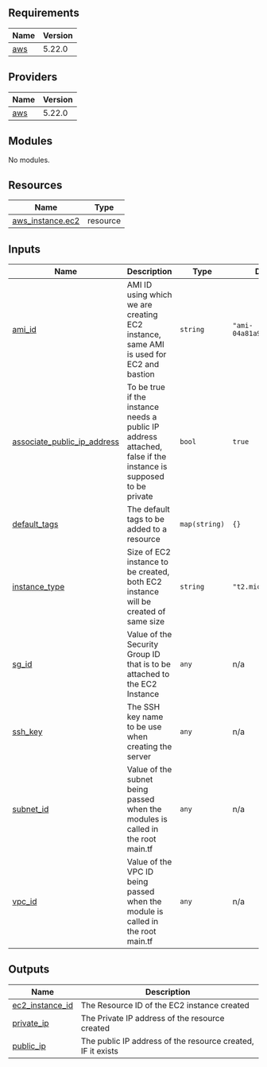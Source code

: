 <!-- BEGIN_TF_DOCS -->
## Requirements

| Name | Version |
|------|---------|
| <a name="requirement_aws"></a> [aws](#requirement\_aws) | 5.22.0 |

## Providers

| Name | Version |
|------|---------|
| <a name="provider_aws"></a> [aws](#provider\_aws) | 5.22.0 |

## Modules

No modules.

## Resources

| Name | Type |
|------|------|
| [aws_instance.ec2](https://registry.terraform.io/providers/hashicorp/aws/5.22.0/docs/resources/instance) | resource |

## Inputs

| Name | Description | Type | Default | Required |
|------|-------------|------|---------|:--------:|
| <a name="input_ami_id"></a> [ami\_id](#input\_ami\_id) | AMI ID using which we are creating EC2 instance, same AMI is used for EC2 and bastion | `string` | `"ami-04a81a99f5ec58529"` | no |
| <a name="input_associate_public_ip_address"></a> [associate\_public\_ip\_address](#input\_associate\_public\_ip\_address) | To be true if the instance needs a public IP address attached, false if the instance is supposed to be private | `bool` | `true` | no |
| <a name="input_default_tags"></a> [default\_tags](#input\_default\_tags) | The default tags to be added to a resource | `map(string)` | `{}` | no |
| <a name="input_instance_type"></a> [instance\_type](#input\_instance\_type) | Size of EC2 instance to be created, both EC2 instance will be created of same size | `string` | `"t2.micro"` | no |
| <a name="input_sg_id"></a> [sg\_id](#input\_sg\_id) | Value of the Security Group ID that is to be attached to the EC2 Instance | `any` | n/a | yes |
| <a name="input_ssh_key"></a> [ssh\_key](#input\_ssh\_key) | The SSH key name to be use when creating the server | `any` | n/a | yes |
| <a name="input_subnet_id"></a> [subnet\_id](#input\_subnet\_id) | Value of the  subnet being passed when the modules is called in the root main.tf | `any` | n/a | yes |
| <a name="input_vpc_id"></a> [vpc\_id](#input\_vpc\_id) | Value of the VPC ID being passed when the module is called in the root main.tf | `any` | n/a | yes |

## Outputs

| Name | Description |
|------|-------------|
| <a name="output_ec2_instance_id"></a> [ec2\_instance\_id](#output\_ec2\_instance\_id) | The Resource ID of the EC2 instance created |
| <a name="output_private_ip"></a> [private\_ip](#output\_private\_ip) | The Private IP address of the resource created |
| <a name="output_public_ip"></a> [public\_ip](#output\_public\_ip) | The public IP address of the resource created, IF it exists |
<!-- END_TF_DOCS -->